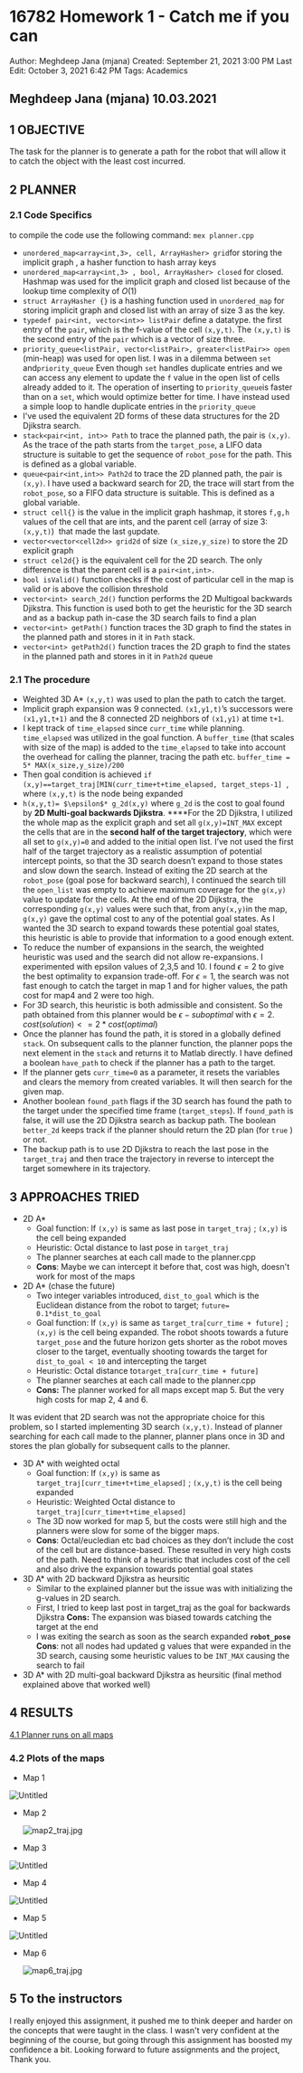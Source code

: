 # 16782 Homework 1 - Catch me if you can

Author: Meghdeep Jana (mjana)
Created: September 21, 2021 3:00 PM
Last Edit: October 3, 2021 6:42 PM
Tags: Academics

## **Meghdeep Jana (mjana)**                                                10.03.2021

## 1 OBJECTIVE

The task for the planner is to generate a path for the robot that will allow it to catch the object with the least cost incurred.

## 2 PLANNER

### 2.1 Code Specifics

to compile the code use the following command: `mex planner.cpp`

- `unordered_map<array<int,3>, cell, ArrayHasher> grid`for storing the implicit graph , a hasher function to hash array keys
- `unordered_map<array<int,3> , bool, ArrayHasher> closed` for closed.  Hashmap was used for the implicit graph and closed list because of the lookup time complexity of $O(1)$
- `struct ArrayHasher {}` is a hashing function used in `unordered_map` for storing implicit graph and closed list with an array of size 3 as the key.
- `typedef pair<int, vector<int>> listPair` define a datatype. the first entry of the `pair`, which is the f-value of the cell `(x,y,t)`. The `(x,y,t)` is the second entry of the `pair` which is a vector of size three.
- `priority_queue<listPair, vector<listPair>, greater<listPair>> open` (min-heap) was used for open list.  I was in a dilemma between `set` and`priority_queue` Even though `set` handles duplicate entries and we can access any element to update the `f` value in the open list of cells already added to it. The operation of inserting to `priority_queue`is faster than on a `set`, which would optimize better for time. I have instead used a simple loop to handle duplicate entries in the `priority_queue`
- I've used the equivalent 2D forms of these data structures for the 2D Djikstra search.
- `stack<pair<int, int>> Path` to trace the planned path, the pair is `(x,y)`. As the trace of the path starts from the `target_pose`, a LIFO data structure is suitable to get the sequence of `robot_pose` for the path. This is defined as a global variable.
- `queue<pair<int,int>> Path2d` to trace the 2D planned path, the pair is `(x,y)`. I have used a backward search for 2D, the trace will start from the `robot_pose`, so a FIFO data structure is suitable. This is defined as a global variable.
- `struct cell{}` is the value in the implicit graph hashmap, it stores `f,g,h` values of the cell that are ints, and the parent cell (array of size 3: `(x,y,t)`)  that made the last `g`update.
- `vector<vector<cell2d>> grid2d` of size `(x_size,y_size)` to store the 2D explicit graph
- `struct cel2d{}` is the equivalent cell for the 2D search. The only difference is that the parent cell is a `pair<int,int>.`
- `bool isValid()` function checks if the cost of particular cell in the map is valid or is above the collision threshold
- `vector<int> search_2d()` function performs the 2D Multigoal backwards Djikstra. This function is used both to get the heuristic for the 3D search and as a backup path in-case the 3D search fails to find a plan
- `vector<int> getPath()` function traces the 3D graph to find the states in the planned path and stores in it in `Path` stack.
- `vector<int> getPath2d()` function traces the 2D graph to find the states in the planned path and stores in it in `Path2d` queue

### 2.1 The procedure

- Weighted 3D A* `(x,y,t)` was used to plan the path to catch the target.
- Implicit graph expansion was 9 connected. `(x1,y1,t)`’s successors were `(x1,y1,t+1)` and the 8 connected 2D neighbors of `(x1,y1)` at time `t+1`.
- I kept track of `time_elapsed` since `curr_time` while planning. `time_elapsed` was utilized in the goal function. A `buffer_time` (that scales with size of the map) is added to the `time_elapsed` to take into account the overhead for calling the planner, tracing the path etc. 
`buffer_time = 5* MAX(x_size,y_size)/200`
- Then goal condition is achieved 
`if (x,y)==target_traj[MIN(curr_time+t+time_elapsed, target_steps-1]`  ,
where `(x,y,t)` is the node being expanded
- `h(x,y,t)= $\epsilon$* g_2d(x,y)` where `g_2d` is the cost to goal found by **2D Multi-goal backwards Djikstra**. ****For the 2D Djikstra, I utilized the whole map as the explicit graph and set all `g(x,y)=INT_MAX` except the cells that are in the **second half of the target trajectory**, which were all set to `g(x,y)=0` and added to the initial open list. I’ve not used the first half of the target trajectory as a realistic assumption of potential intercept points, so that the 3D search doesn’t expand to those states and slow down the search. Instead of exiting the 2D search at the `robot_pose` (goal pose for backward search), I continued the search till the `open_list` was empty to achieve maximum coverage for the `g(x,y)` value to update for the cells. At the end of the 2D Dijkstra, the corresponding `g(x,y)` values were such that, from any`(x,y)`in the map, `g(x,y)` gave the optimal cost to any of the potential goal states. As I wanted the 3D search to expand towards these potential goal states, this heuristic is able to provide that information to a good enough extent.
- To reduce the number of expansions in the search, the weighted heuristic was used and the search did not allow re-expansions. I experimented with epsilon values of 2,3,5 and 10. I found $`\epsilon = 2`$ to give the best optimality to expansion trade-off. For $`\epsilon=1`$, the search was not fast enough to catch the target in map 1 and for higher values, the path cost for map4 and 2 were too high.
- For 3D search, this heuristic is both admissible and consistent. So the path obtained from this planner would be $\epsilon-suboptimal$ with  $\epsilon=2$. 
$cost(solution)<= 2*cost(optimal)$
- Once the planner has found the path, it is stored in a globally defined `stack`. On subsequent calls to the planner function, the planner pops the next element in the `stack` and returns it to Matlab directly. I have defined a boolean `have_path` to check if the planner has a path to the target.
- If the planner gets `curr_time=0` as a parameter, it resets the variables and clears the memory from created variables. It will then search for the given map.
- Another boolean `found_path` flags if the 3D search has found the path to the target under the specified time frame (`target_steps`). If `found_path` is false, it will use the 2D Djikstra search as backup path. The boolean `better_2d` keeps track if the planner should return the 2D plan (for `true` ) or not.
- The backup path is to use 2D Djikstra to reach the last pose in the `target_traj` and then trace the trajectory in reverse to intercept the target somewhere in its trajectory.

## 3 APPROACHES TRIED

- 2D A*
    - Goal function: If `(x,y)` is same as last pose in `target_traj` ; `(x,y)` is the cell being expanded
    - Heuristic: Octal distance to last pose in `target_traj`
    - The planner searches at each call made to the planner.cpp
    - **Cons**: Maybe we can intercept it before that, cost was high, doesn't work for most of the maps
- 2D A* (chase the future)
    - Two integer variables introduced, `dist_to_goal` which is the Euclidean distance from the robot to target; `future= 0.1*dist_to_goal`
    - Goal function: If `(x,y)` is same as `target_tra[curr_time + future]` ; `(x,y)` is the cell being expanded. The robot shoots towards a future `target_pose` and the future horizon gets shorter as the robot moves closer to the target, eventually shooting towards the target for `dist_to_goal < 10` and intercepting the target
    - Heuristic: Octal distance to`target_tra[curr_time + future]`
    - The planner searches at each call made to the planner.cpp
    - **Cons:** The planner worked for all maps except map 5. But the very high costs for map 2, 4 and 6.

It was evident that 2D search was not the appropriate choice for this problem, so I started implementing 3D search `(x,y,t)`. Instead of planner searching for each call made to the planner, planner plans once in 3D and stores the plan globally for subsequent calls to the planner.

- 3D A* with weighted octal
    - Goal function: If `(x,y)` is same as  `target_traj[curr_time+t+time_elapsed]` ; `(x,y,t)` is the cell being expanded
    - Heuristic: Weighted Octal distance to `target_traj[curr_time+t+time_elapsed]`
    - The 3D now worked for map 5, but the costs were still high and the planners were slow for some of the bigger maps.
    - **Cons**: Octal/eucledian etc bad choices as they don’t include the cost of the cell but are distance-based. These resulted in very high costs of the path. Need to think of a heuristic that includes cost of the cell and also drive the expansion towards potential goal states
- 3D A* with 2D backward Djikstra as heursitic
    - Similar to the explained planner but the issue was with initializing the g-values in 2D search.
    - First, I tried to keep last post in target_traj as the goal for backwards Djikstra
    **Cons:** The expansion was biased towards catching the target at the end
    - I was exiting the search as soon as the search expanded **`robot_pose`**
    **Cons**: not all nodes had updated g values that were expanded in the 3D search, causing some heuristic values to be `INT_MAX` causing the search to fail
- 3D A* with 2D multi-goal backward Djikstra as heursitic (final method explained above that worked well)

## 4 RESULTS

[4.1 Planner runs on all maps](https://www.notion.so/0b42c129334946de8087bde6bf53b992)

### 4.2 Plots of the maps

- Map 1

![Untitled](16782%20Homework%201%20-%20Catch%20me%20if%20you%20can%20c0059da80f7b496f9c99ff886e4dee4f/Untitled.png)

- Map 2
    
    ![map2_traj.jpg](16782%20Homework%201%20-%20Catch%20me%20if%20you%20can%20c0059da80f7b496f9c99ff886e4dee4f/map2_traj.jpg)
    
- Map 3

![Untitled](16782%20Homework%201%20-%20Catch%20me%20if%20you%20can%20c0059da80f7b496f9c99ff886e4dee4f/Untitled%201.png)

- Map 4

![Untitled](16782%20Homework%201%20-%20Catch%20me%20if%20you%20can%20c0059da80f7b496f9c99ff886e4dee4f/Untitled%202.png)

- Map 5

![Untitled](16782%20Homework%201%20-%20Catch%20me%20if%20you%20can%20c0059da80f7b496f9c99ff886e4dee4f/Untitled%203.png)

- Map 6
    
    ![map6_traj.jpg](16782%20Homework%201%20-%20Catch%20me%20if%20you%20can%20c0059da80f7b496f9c99ff886e4dee4f/map6_traj.jpg)
    

## 5 To the instructors

I really enjoyed this assignment, it pushed me to think deeper and harder on the concepts that were taught in the class. I wasn't very confident at the beginning of the course, but going through this assignment has boosted my confidence a bit. Looking forward to future assignments and the project, Thank you.